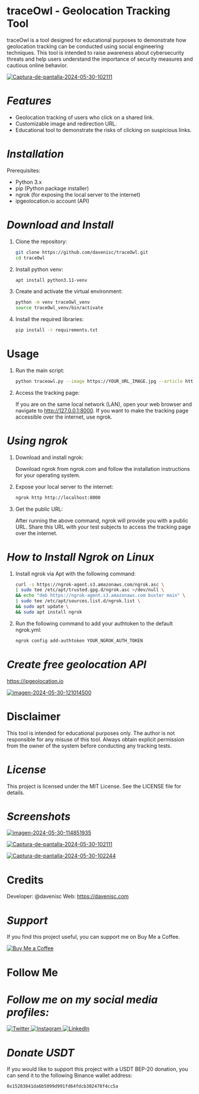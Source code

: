 # traceOwl - Geolocation Tracking Tool

traceOwl is a tool designed for educational purposes to demonstrate how geolocation tracking can be conducted using social engineering techniques. This tool is intended to raise awareness about cybersecurity threats and help users understand the importance of security measures and cautious online behavior.

<a href="https://ibb.co/6YRMD2L"><img src="https://i.ibb.co/Q9FgYZt/Captura-de-pantalla-2024-05-30-102111.png" alt="Captura-de-pantalla-2024-05-30-102111" border="0"></a>

# *Features*

* Geolocation tracking of users who click on a shared link.
* Customizable image and redirection URL.
* Educational tool to demonstrate the risks of clicking on suspicious links.

# *Installation*

Prerequisites: 

* Python 3.x
* pip (Python package installer)
* ngrok (for exposing the local server to the internet)
* ipgeolocation.io account (API)

# *Download and Install*

1. Clone the repository:

   ```bash
   git clone https://github.com/davenisc/traceOwl.git
   cd traceOwl

2. Install python venv:

   ```bash
   apt install python3.11-venv

3. Create and activate the virtual environment:

   ```bash
   python -m venv traceOwl_venv
   source traceOwl_venv/bin/activate

4. Install the required libraries:

   ```bash
   pip install -r requirements.txt


# **Usage**

1. Run the main script:

   ```bash
   python traceowl.py --image https://YOUR_URL_IMAGE.jpg --article https://davenisc.com --title "Exciting Article" --apikey YOUR_IPGEOLOCATION_API_KEY --ngrok http://YOUR_NGROK_URL

2. Access the tracking page:

   If you are on the same local network (LAN), open your web browser and navigate to http://127.0.0.1:8000.
   If you want to make the tracking page accessible over the internet, use ngrok.
   
# *Using ngrok*

1. Download and install ngrok:

   Download ngrok from ngrok.com and follow the installation instructions for your operating system.

2. Expose your local server to the internet:

   ```bash
   ngrok http http://localhost:8000

3. Get the public URL:

   After running the above command, ngrok will provide you with a public URL. Share this URL with your test subjects to access the tracking page over the internet.

# *How to Install Ngrok on Linux*

1. Install ngrok via Apt with the following command:

   ```bash
   curl -s https://ngrok-agent.s3.amazonaws.com/ngrok.asc \
   | sudo tee /etc/apt/trusted.gpg.d/ngrok.asc >/dev/null \
   && echo "deb https://ngrok-agent.s3.amazonaws.com buster main" \
   | sudo tee /etc/apt/sources.list.d/ngrok.list \
   && sudo apt update \
   && sudo apt install ngrok

2. Run the following command to add your authtoken to the default ngrok.yml:

    ```bash
   ngrok config add-authtoken YOUR_NGROK_AUTH_TOKEN

# *Create free geolocation API*

   https://ipgeolocation.io

<a href="https://ibb.co/tmPJxxb"><img src="https://i.ibb.co/DVgR887/imagen-2024-05-30-121014500.png" alt="imagen-2024-05-30-121014500" border="0"></a>


# **Disclaimer**

This tool is intended for educational purposes only. The author is not responsible for any misuse of this tool. Always obtain explicit permission from the owner of the system before conducting any tracking tests.

# *License*

This project is licensed under the MIT License. See the LICENSE file for details.

# *Screenshots*

<a href="https://ibb.co/cgzn9Y4"><img src="https://i.ibb.co/f1mwWDj/imagen-2024-05-30-114851935.png" alt="imagen-2024-05-30-114851935" border="0"></a>

<a href="https://ibb.co/6YRMD2L"><img src="https://i.ibb.co/Q9FgYZt/Captura-de-pantalla-2024-05-30-102111.png" alt="Captura-de-pantalla-2024-05-30-102111" border="0"></a>

<a href="https://ibb.co/R2dVPPH"><img src="https://i.ibb.co/XXMvppJ/Captura-de-pantalla-2024-05-30-102244.png" alt="Captura-de-pantalla-2024-05-30-102244" border="0"></a>

# **Credits**
Developer: @davenisc
Web: https://davenisc.com

# *Support*
If you find this project useful, you can support me on Buy Me a Coffee.

<a href="https://buymeacoffee.com/davenisc" target="_blank">
    <img src="https://img.shields.io/badge/Buy%20Me%20a%20Coffee-FFDD00?style=for-the-badge&logo=buy-me-a-coffee&logoColor=black" alt="Buy Me a Coffee">
</a>

# **Follow Me**

# *Follow me on my social media profiles:*

<a href="https://twitter.com/davenisc" target="_blank">
    <img src="https://img.shields.io/badge/X-1DA1F2?style=for-the-badge&logo=twitter&logoColor=white" alt="Twitter">
</a>
<a href="https://www.instagram.com/davenisc.co/" target="_blank">
    <img src="https://img.shields.io/badge/Instagram-E4405F?style=for-the-badge&logo=instagram&logoColor=white" alt="Instagram">
</a>
<a href="https://www.linkedin.com/in/davenisc/" target="_blank">
    <img src="https://img.shields.io/badge/LinkedIn-0077B5?style=for-the-badge&logo=linkedin&logoColor=white" alt="LinkedIn">
</a>

# *Donate USDT* 

If you would like to support this project with a USDT BEP-20 donation, you can send it to the following Binance wallet address:

   ```bash
   0x15283841da6b5099d991fd64fdcb302478f4cc5a
